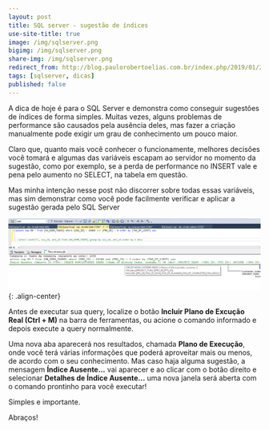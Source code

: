 ```yaml
---
layout: post
title: SQL server - sugestão de índices
use-site-title: true
image: /img/sqlserver.png
bigimg: /img/sqlserver.png
share-img: /img/sqlserver.png
redirect_from: http://blog.paulorobertoelias.com.br/index.php/2019/01/28/business-analysis-content-repository/
tags: [sqlserver, dicas]
published: false
---
```


A dica de hoje é para o SQL Server e demonstra como conseguir sugestões de índices de forma simples. Muitas vezes, alguns problemas de performance são causados pela ausência deles, mas fazer a criação manualmente pode exigir um grau de conhecimento um pouco maior.

Claro que, quanto mais você conhecer o funcionamente, melhores decisões você tomará e algumas das variáveis escapam ao servidor no momento da sugestão, como por exemplo, se a perda de performance no INSERT vale e pena pelo aumento no SELECT, na tabela em questão.

Mas minha intenção nesse post não discorrer sobre todas essas variáveis, mas sim demonstrar como você pode facilmente verificar e aplicar a sugestão gerada pelo SQL Server

![image](../img/sqlserver-index.png){: .align-center}

Antes de executar sua query, localize o botão **Incluir Plano de Excução Real (Ctrl + M)** na barra de ferramentas, ou acione o comando informado e depois execute a query normalmente.

Uma nova aba aparecerá nos resultados, chamada **Plano de Execução**, onde você terá várias informações que poderá aproveitar mais ou menos, de acordo com o seu conhecimento. Mas caso haja alguma sugestão, a mensagem **Índice Ausente...** vai aparecer e ao clicar com o botão direito e selecionar **Detalhes de Índice Ausente...** uma nova janela será aberta com o comando prontinho para você executar!

Simples e importante.

Abraços!